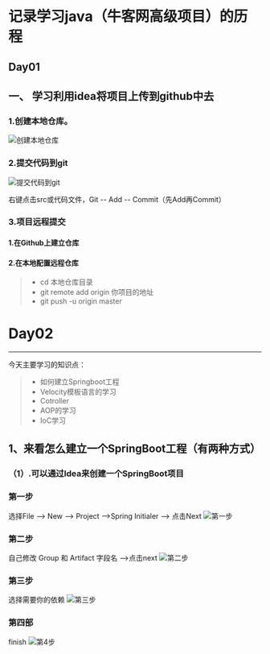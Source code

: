 # 记录学习java（牛客网高级项目）的历程
## Day01
## 一、 学习利用idea将项目上传到github中去
### 1.创建本地仓库。
![创建本地仓库](https://github.com/CodeTxp/Pictures/blob/master/%EF%BC%88%E7%89%9B%E5%AE%A2%E7%BD%91%EF%BC%89%E9%A1%B9%E7%9B%AE%E5%AD%A6%E4%B9%A0/20160317093849090.png)

### 2.提交代码到git
![提交代码到git](https://github.com/CodeTxp/Pictures/blob/master/%EF%BC%88%E7%89%9B%E5%AE%A2%E7%BD%91%EF%BC%89%E9%A1%B9%E7%9B%AE%E5%AD%A6%E4%B9%A0/20160317093852101.png)

右键点击src或代码文件，Git -- Add -- Commit（先Add再Commit）

### 3.项目远程提交
#### 1.在Github上建立仓库
#### 2.在本地配置远程仓库
> * cd  本地仓库目录
> * git remote add origin 你项目的地址
> * git push -u origin master


# Day02
------
今天主要学习的知识点：
> * 如何建立Springboot工程
> * Velocity模板语言的学习
> * Cotroller
> * AOP的学习
> * IoC学习


##  1、来看怎么建立一个SpringBoot工程（有两种方式）
### （1）.可以通过Idea来创建一个SpringBoot项目
### 第一步
选择File –> New –> Project –>Spring Initialer –> 点击Next 
![第一步](https://github.com/CodeTxp/Pictures/blob/master/%EF%BC%88%E7%89%9B%E5%AE%A2%E7%BD%91%EF%BC%89%E9%A1%B9%E7%9B%AE%E5%AD%A6%E4%B9%A0/360%E6%A1%8C%E9%9D%A2%E6%88%AA%E5%9B%BE20190408163020.jpg)
### 第二步
自己修改 Group 和 Artifact 字段名 –>点击next
![第二步](https://github.com/CodeTxp/Pictures/blob/master/%EF%BC%88%E7%89%9B%E5%AE%A2%E7%BD%91%EF%BC%89%E9%A1%B9%E7%9B%AE%E5%AD%A6%E4%B9%A0/360%E6%A1%8C%E9%9D%A2%E6%88%AA%E5%9B%BE20190408163115.jpg)
### 第三步
选择需要你的依赖
![第三步](https://github.com/CodeTxp/Pictures/blob/master/%EF%BC%88%E7%89%9B%E5%AE%A2%E7%BD%91%EF%BC%89%E9%A1%B9%E7%9B%AE%E5%AD%A6%E4%B9%A0/360%E6%A1%8C%E9%9D%A2%E6%88%AA%E5%9B%BE20190408171117.jpg)
### 第四部
finish
![第4步](https://github.com/CodeTxp/Pictures/blob/master/%EF%BC%88%E7%89%9B%E5%AE%A2%E7%BD%91%EF%BC%89%E9%A1%B9%E7%9B%AE%E5%AD%A6%E4%B9%A0/360%E6%A1%8C%E9%9D%A2%E6%88%AA%E5%9B%BE20190408171127.jpg)

